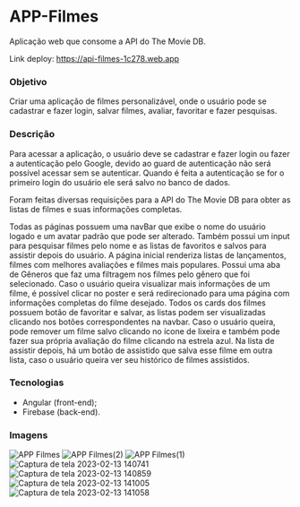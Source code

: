 # APP-Filmes

Aplicação web que consome a API do The Movie DB.

Link deploy: https://api-filmes-1c278.web.app

### Objetivo
Criar uma aplicação de filmes personalizável, onde o usuário pode se cadastrar e fazer login, salvar filmes, avaliar, favoritar e fazer pesquisas.

### Descrição
Para acessar a aplicação, o usuário deve se cadastrar e fazer login ou fazer a autenticação pelo Google, devido ao guard de autenticação não será possível acessar sem se autenticar. Quando é feita a autenticação se for o primeiro login do usuário ele será salvo no banco de dados.

Foram feitas diversas requisições para a API do The Movie DB para obter as listas de filmes e suas informações completas.

Todas as páginas possuem uma navBar que exibe o nome do usuário logado e um avatar padrão que pode ser alterado. Também possui um input para pesquisar filmes pelo nome e as listas de favoritos e salvos para assistir depois do usuário. A página inicial renderiza listas de lançamentos, filmes com melhores avaliações e filmes mais populares. Possui uma aba de Gêneros que faz uma filtragem nos filmes pelo gênero que foi selecionado. Caso o usuário queira visualizar mais informações de um filme, é possível clicar no poster e será redirecionado para uma página com informações completas do filme desejado. Todos os cards dos filmes possuem botão de favoritar e salvar, as listas podem ser visualizadas clicando nos botões correspondentes na navbar. Caso o usuário queira, pode remover um filme salvo clicando no ícone de lixeira e também pode fazer sua própria avaliação do filme clicando na estrela azul. Na lista de assistir depois, há um botão de assistido que salva esse filme em outra lista, caso o usuário queira ver seu histórico de filmes assistidos.

### Tecnologias
- Angular (front-end);
- Firebase (back-end).

### Imagens
![APP Filmes](https://user-images.githubusercontent.com/99519903/218520369-6ead5e33-b13d-46e1-83e4-0ced73fad3bd.png)
![APP Filmes(2)](https://user-images.githubusercontent.com/99519903/218523948-d794789a-2927-4f33-b287-e7b1fd81b5af.png)
![APP Filmes(1)](https://user-images.githubusercontent.com/99519903/218522058-0e208b38-d6c3-49b7-9285-5b10cd9bfb9d.png)
![Captura de tela 2023-02-13 140741](https://user-images.githubusercontent.com/99519903/218524582-a2c9ff05-a002-4fbe-9607-a54da9d746a4.png)
![Captura de tela 2023-02-13 140859](https://user-images.githubusercontent.com/99519903/218524804-9bb41ded-9c42-49eb-9a2e-cd736cbce998.png)
![Captura de tela 2023-02-13 141005](https://user-images.githubusercontent.com/99519903/218525013-9f2f789d-62ec-4176-b834-a4466b64583f.png)
![Captura de tela 2023-02-13 141058](https://user-images.githubusercontent.com/99519903/218525209-d455cd54-f47c-45e0-a2a2-22e9963e18a4.png)
